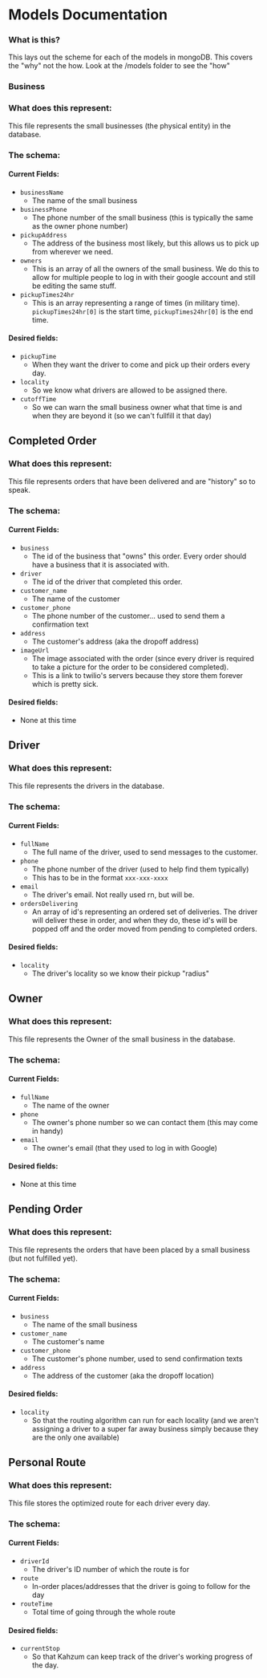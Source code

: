 # Models Documentation

### What is this?

This lays out the scheme for each of the models in mongoDB. This covers the "why" not the how. Look at the /models folder to see the "how"

### Business

### What does this represent:

This file represents the small businesses (the physical entity) in the database.

### The schema:

#### Current Fields:

- `businessName`
  - The name of the small business
- `businessPhone`
  - The phone number of the small business (this is typically the same as the owner phone number)
- `pickupAddress`
  - The address of the business most likely, but this allows us to pick up from wherever we need.
- `owners`
  - This is an array of all the owners of the small business. We do this to allow for multiple people to log in with their google account and still be editing the same stuff.
- `pickupTimes24hr`
  - This is an array representing a range of times (in military time). `pickupTimes24hr[0]` is the start time, `pickupTimes24hr[0]` is the end time.

#### Desired fields:

- `pickupTime`
  - When they want the driver to come and pick up their orders every day.
- `locality`
  - So we know what drivers are allowed to be assigned there.
- `cutoffTime`
  - So we can warn the small business owner what that time is and when they are beyond it (so we can't fullfill it that day)

## Completed Order

### What does this represent:

This file represents orders that have been delivered and are "history" so to speak.

### The schema:

#### Current Fields:

- `business`
  - The id of the business that "owns" this order. Every order should have a business that it is associated with.
- `driver`
  - The id of the driver that completed this order.
- `customer_name`
  - The name of the customer
- `customer_phone`
  - The phone number of the customer... used to send them a confirmation text
- `address`
  - The customer's address (aka the dropoff address)
- `imageUrl`
  - The image associated with the order (since every driver is required to take a picture for the order to be considered completed).
  - This is a link to twilio's servers because they store them forever which is pretty sick.

#### Desired fields:

- None at this time

## Driver

### What does this represent:

This file represents the drivers in the database.

### The schema:

#### Current Fields:

- `fullName`
  - The full name of the driver, used to send messages to the customer.
- `phone`
  - The phone number of the driver (used to help find them typically)
  - This has to be in the format `xxx-xxx-xxxx`
- `email`
  - The driver's email. Not really used rn, but will be.
- `ordersDelivering`
  - An array of id's representing an ordered set of deliveries. The driver will deliver these in order, and when they do, these id's will be popped off and the order moved from pending to completed orders.

#### Desired fields:

- `locality`
  - The driver's locality so we know their pickup "radius"

## Owner

### What does this represent:

This file represents the Owner of the small business in the database.

### The schema:

#### Current Fields:

- `fullName`
  - The name of the owner
- `phone`
  - The owner's phone number so we can contact them (this may come in handy)
- `email`
  - The owner's email (that they used to log in with Google)

#### Desired fields:

- None at this time

## Pending Order

### What does this represent:

This file represents the orders that have been placed by a small business (but not fulfilled yet).

### The schema:

#### Current Fields:

- `business`
  - The name of the small business
- `customer_name`
  - The customer's name
- `customer_phone`
  - The customer's phone number, used to send confirmation texts
- `address`
  - The address of the customer (aka the dropoff location)

#### Desired fields:

- `locality`
  - So that the routing algorithm can run for each locality (and we aren't assigning a driver to a super far away business simply because they are the only one available)

## Personal Route

### What does this represent:

This file stores the optimized route for each driver every day.

### The schema:

#### Current Fields:

- `driverId`
  - The driver's ID number of which the route is for
- `route`
  - In-order places/addresses that the driver is going to follow for the day
- `routeTime`
  - Total time of going through the whole route

#### Desired fields:

- `currentStop`
  - So that Kahzum can keep track of the driver's working progress of the day.
